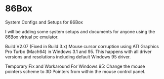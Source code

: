 # 86Box
System Configs and Setups for 86Box

I will be adding some system setups and documents for anyone using the 86Box virtual pc emulator.

Build V2.07 (Fixed in Build 3.x)
Mouse cursor corruption using ATI Graphics Pro Turbo (Mach64) in Windows 3.1 and 95.
This happens with all driver versions and resolutions including default Windows 95 driver.

Temporary Fix and Workaround
For Windows 95:
Change the mouse pointers scheme to 3D Pointers from within the mouse control panel.
